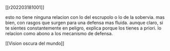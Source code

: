 [[r202203181001]]

esto no tiene ninguna relacion con lo del escrupolo o lo de la sobervia. mas bien, con rasgos que surgen para una defensa mas fluida. aunque claro, si te sientes constantemente en peligro, explica porque los tienes a priori. 
lo relacion como abono a los mecanismo de defensa.

[[Vision oscura del mundo]]
